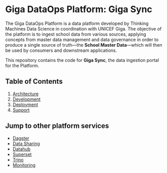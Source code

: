 # Giga DataOps Platform: Giga Sync

The Giga DataOps Platform is a data platform developed by Thinking Machines Data Science
in coordination with UNICEF Giga. The objective of the platform is to ingest school data
from various sources, applying concepts from master data management and data governance
in order to produce a single source of truth—the **School Master Data**—which will then
be used by consumers and downstream applications.

This repository contains the code for **Giga Sync**, the data ingestion portal for the
Platform.

## Table of Contents

1. [Architecture](architecture.md)
2. [Development](development.md)
3. [Deployment](deployment.md)
4. [Support](support.md)

## Jump to other platform services

- [Dagster](https://github.com/unicef/giga-dagster)
- [Data Sharing](https://github.com/unicef/giga-data-sharing)
- [Datahub](https://github.com/unicef/giga-datahub)
- [Superset](https://github.com/unicef/giga-superset)
- [Trino](https://github.com/unicef/giga-trino)
- [Monitoring](https://github.com/unicef/giga-monitoring)
